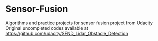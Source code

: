 # Sensor-Fusion
Algorithms and practice projects for sensor fusion project from Udacity
Original uncompleted codes available at https://github.com/udacity/SFND_Lidar_Obstacle_Detection


